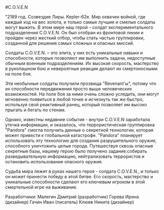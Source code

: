 #С.O.V.E.N

"2189 год. Созвездие Лиры. Kepler-62e.  Мир охвачен войной, где каждый ход на вес золота, и только самые лучшие и смелые солдаты могут выжить. В этом мире наш герой – солдат экспериментального подразделения C.O.V.E.N. Он был отобран из фронтовой линии и пройден через жесткий отбор, чтобы стать частью группировки, созданной для решения самых сложных и опасных миссий.

Солдаты C.O.V.E.N. – это элита, у них есть уникальные навыки и способности, которые позволяют им выполнить задачи, недоступные обычным военным подразделениям. Их высокая скорость, мастерство в рукопашном бою и невероятные реакции делают их смертоносными на поле боя.

Эти необычные солдаты получили прозвища "Revenant'ы", потому что их способности передвижения просто выше человеческих возможностей. На поле боя за ними очень сложно уследить, они могут мгновенно появиться в любой точке и исчезнуть так же быстро, используя свой реактивный ранец, который позволяет им высоко прыгать и бегать по стенам.

Однако, известны недавние события - внутри C.O.V.E.N заработала утечка информации, и оказалось, что террористическая группировка "Pandora" смогла получить данные о секретной технологии, которая может привести к глобальной катастрофе. "Pandora" планирует использовать эту технологию для создания разрушительного оружия, способного уничтожить целые города. Путешествуя сквозь опасные секретные базы, нашему герою было получено задание:собирать разведывательную информацию, нейтрализовать террористов и остановить использование опасного оружия.

Судьба мира лежит в руках нашего героя - солдата C.O.V.E.N., и только он может принести победу в этой битве. Его скорость, мастерство и уникальные способности сделают его ключевым игроком в этой смертельной игре на выживание.

Разработчики:
Малегин Дмитрий (разработчик)
Горева Ирина (дизайнер)
Гачин Иван (писатель)
Клюев Никита (дизайнер)
 
